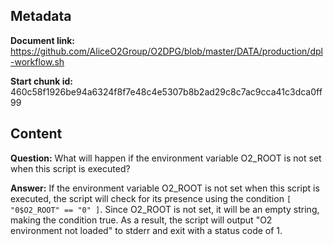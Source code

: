## Metadata

**Document link:** https://github.com/AliceO2Group/O2DPG/blob/master/DATA/production/dpl-workflow.sh

**Start chunk id:** 460c58f1926be94a6324f8f7e48c4e5307b8b2ad29c8c7ac9cca41c3dca0ff99

## Content

**Question:** What will happen if the environment variable O2_ROOT is not set when this script is executed?

**Answer:** If the environment variable O2_ROOT is not set when this script is executed, the script will check for its presence using the condition `[ "0$O2_ROOT" == "0" ]`. Since O2_ROOT is not set, it will be an empty string, making the condition true. As a result, the script will output "O2 environment not loaded" to stderr and exit with a status code of 1.